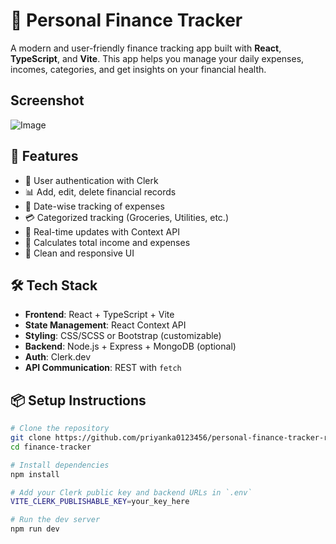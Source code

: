 # 💸 Personal Finance Tracker

A modern and user-friendly finance tracking app built with **React**, **TypeScript**, and **Vite**. This app helps you manage your daily expenses, incomes, categories, and get insights on your financial health.
## Screenshot
![Image](https://github.com/user-attachments/assets/ebed8f65-b1a9-49f2-808d-920c622c6d1c)
## 🚀 Features

- 🔐 User authentication with Clerk
- 📊 Add, edit, delete financial records
- 📅 Date-wise tracking of expenses
- 💳 Categorized tracking (Groceries, Utilities, etc.)
- 🔁 Real-time updates with Context API
- 🧮 Calculates total income and expenses
- 🌈 Clean and responsive UI

## 🛠️ Tech Stack

- **Frontend**: React + TypeScript + Vite
- **State Management**: React Context API
- **Styling**: CSS/SCSS or Bootstrap (customizable)
- **Backend**: Node.js + Express + MongoDB (optional)
- **Auth**: Clerk.dev
- **API Communication**: REST with `fetch`


## 📦 Setup Instructions

```bash
# Clone the repository
git clone https://github.com/priyanka0123456/personal-finance-tracker-react-app.git
cd finance-tracker

# Install dependencies
npm install

# Add your Clerk public key and backend URLs in `.env`
VITE_CLERK_PUBLISHABLE_KEY=your_key_here

# Run the dev server
npm run dev

